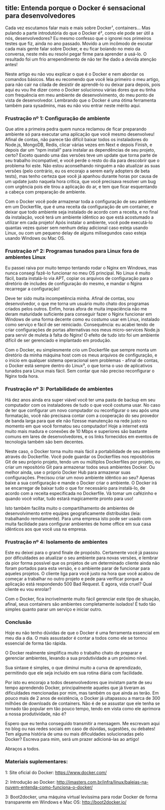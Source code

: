title: Entenda porque o Docker é sensacional para desenvolvedores
---
Cada vez escutamos falar mais e mais sobre Docker¹, containers… Mas pulando a parte introdutória do que o Docker é², como ele pode ser útil a nós, desenvolvedores? Eu mesmo confesso que o ignorei nos primeiros testes que fiz, ainda no ano passado. Movido a um incômodo de escutar cada mais gente falar sobre Docker, e eu ficar boiando no meio da conversa, neste mês eu resolvi pegar firme para aprender a usá-lo. O resultado foi um frio arrependimento de não ter lhe dado a devida atenção antes!

Neste artigo eu não vou explicar o que é o Docker e nem abordar os comandos básicos. Mas eu recomendo que você leia primeiro o meu artigo, para não cair na cilada de desistir de aprendê-lo ou deixar para depois, pois aqui eu vou lhe dizer como o Docker solucionou várias dores que eu tinha com frequência em meu ambiente de desenvolvimento, do meu ponto de vista de desenvolvedor. Lembrando que o Docker é uma ótima ferramenta também para sysadmins, mas eu não vou entrar neste mérito aqui.

### Frustração nº 1: Configuração de ambiente

Que atire a primeira pedra quem nunca reclamou de ficar preparando ambiente só para executar uma aplicação que você mesmo desenvolveu! Afinal de contas, não parece tão difícil baixar todos os instaladores do Node.js, MongoDB, Redis, clicar várias vezes em Next e depois Finish, e depois dar um “npm install” para instalar as dependências de seu projeto, certo? Exceto quando uma das versões teve um update que torna parte de seu trabalho incompatível, e você perde o resto do dia para descobrir que o problema foi este. Não estou aconselhando ninguém a não atualizar as suas versões (pelo contrário, eu os encorajo a serem early adopters de beta tests), mas tenho certeza que você já apanhou durante horas por causa de um update justo naquela hora crítica, que você precisava resolver um bug com urgência pois ele tirou a aplicação do ar, e tem que ficar esquentando a cabeça com preparação de ambiente.

Com o Docker você pode armazenar toda a configuração de seu ambiente em um Dockerfile, que é uma receita da configuração de um container, e deixar que todo ambiente seja instalado de acordo com a receita, e no final da instalação, você terá um ambiente idêntico ao que está acostumado a utilizar em cada projeto! Após instalar o ambiente, você pode executá-lo quantas vezes quiser sem nenhum delay adicional caso esteja usando Linux, ou com um pequeno delay de alguns milisegundos caso esteja usando Windows ou Mac OS.

### Frustração nº 2: Programas tunados para Linux fora de ambientes Linux

Eu passei raiva por muito tempo tentando rodar o Nginx em Windows, mas nunca consegi fazê-lo funcionar no meu OS principal. No Linux é muito fácil, basta instalá-lo via APT, copiar os arquivos de configuração para o diretório de includes de configuração do mesmo, e mandar o Nginx recarregar a configuração!

Deve ter sido muita incompetência minha. Afinal de contas, sou desenvolvedor, o que me torna um usuário muito chato dos programas criados pelos outros. Enfim, horas afora de muita impaciência não me deram maturidade suficiente para conseguir fazer o Nginx funcionar em Windows de uma forma decente como eu costumo usar em Linux, instalado como serviço e fácil de ser reiniciado. Consequência: eu acabei tendo de criar configurações de portas alternativas nos meus micro-services Node.js para servir de muleta à falta do Nginx! O efeito de tudo isto foi um ambiente difícil de ser gerenciado e implantado em produção.

Com o Docker, eu simplesmente crio um Dockerfile que sempre monta um diretório da minha máquina host com os meus arquivos de configuração, e o inicio em qualquer sistema operacional sem problemas - afinal de contas, o Docker está sempre dentro do Linux³, o que torna o uso de aplicativos tunados para Linux mais fácil. Sem contar que não preciso reconfigurar o Nginx toda hora.

### Frustração nº 3: Portabilidade de ambientes

Há dez anos ainda era super viável você ter uma pasta de backup em seu computador com os instaladores de tudo o que você costuma usar. No caso de ter que configurar um novo computador ou reconfigurar o seu após uma formatação, você não precisava contar com a cooperação do seu provedor de banda larga para que ele não fizesse manutenção na rede justo no momento em que você formatou seu computador! Hoje a internet está muito mais madura e conexões de 10 Mbps e superiores são bastante comuns em lares de desenvolvedores, e os links fornecidos em eventos de tecnologia também são bem decentes.

Neste caso, o Docker torna muito mais fácil a portabilidade de seu ambiente através do Dockerfile. Você pode guardar os Dockerfiles nos repositórios Git de seu próprio projeto, tendo um ou múltiplos Dockerfiles por projeto, ou criar um repositório Git para armazenar todos seus ambientes Docker. Ou melhor ainda, use o próprio Docker Hub para armazenar suas configurações. Precisou criar um novo ambiente idêntico ao seu? Apenas baixe a sua configuração e mande o Docker criar o ambiente. O Docker irá se encarregar de baixar tudo o que for necessário para instalá-lo, de acordo com a receita especificada no Dockerfile. Vá tomar um cafézinho e quando você voltar, tudo estará magicamente pronto para uso!

Isto também facilita muito o compartilhamento de ambientes de desenvolvimento entre equipes geograficamente distribuídas (leia: trabalhando remotamente). Para uma empresa isto pode ser usado com muita facilidade para configurar ambientes de home office em sua casa idênticos aos que você usa na empresa.

### Frustração nº 4: Isolamento de ambientes

Este eu deixei para o grand finale de propósito. Certamente você já passou por dificuldades ao atualizar o seu ambiente para novas versões, e lembrar da pior forma possível que os projetos de um determinado cliente ainda não foram portados para esta versão, e o ambiente parar de funcionar para aqueles projetos. O cliente liga para você justo na hora que você acabou de começar a trabalhar no outro projeto e pede para verificar porque a aplicação está respondendo 500 Bad Request. E agora, vida cruel? Qual cliente eu vou enrolar?

Com o Docker, fica incrivelmente muito fácil gerenciar este tipo de situação, afinal, seus containers são ambientes completamente isolados! É tudo tão simples quanto parar um serviço e iniciar outro.

### Conclusão

Hoje eu não tenho dúvidas de que o Docker é uma ferramenta essencial em meu dia a dia. O mais assustador é contar a todos como ele se tornou essencial de forma tão rápida.

O Docker realmente simplifica muito o trabalho chato de preparar e gerenciar ambientes, levando a sua produtividade a um próximo nível.

Sua sintaxe é simples, o que diminui muito a curva de aprendizado, permitindo que ele seja incluído em sua rotina diária com facilidade.

Por isto eu encorajo a todos desenvolvedores que invistam parte de seu tempo aprendendo Docker, principalmente aqueles que já tiveram as dificuldades mencionadas por mim, mas também os que ainda as terão. Em pouco mais de 2 anos de existência, o Docker já ultapassou a marca de 300 milhões de downloads de containers. Não é de se assustar que ele tenha se tornado tão popular em tão pouco tempo, tendo em vista como ele aprimora a nossa produtividade, não é?

Espero que eu tenha conseguido transmitir a mensagem. Me escrevam aqui no blog ou nas redes sociais em caso de dúvidas, sugestões, ou debates! Tem alguma história de uma ou mais dificuldades solucionadas pelo Docker? Escreva para mim, será um prazer adicioná-las ao artigo!

Abraços a todos.

### Materiais suplementares:

1: Site oficial do Docker: https://www.docker.com/

2: Introdução ao Docker: http://imasters.com.br/infra/linux/baleias-na-nuvem-entenda-como-funciona-o-docker/

3: Boot2docker, uma máquina virtual levíssima para rodar Docker de forma transparente em Windows e Mac OS: http://boot2docker.io/
